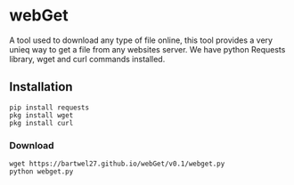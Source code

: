 # webGet
A tool used to download any type of file online, this tool provides a very unieq way to get a file from any websites server. We have python Requests library, wget and curl commands installed.

## Installation
```
pip install requests
pkg install wget
pkg install curl
```
### Download
```
wget https://bartwel27.github.io/webGet/v0.1/webget.py
python webget.py
```
